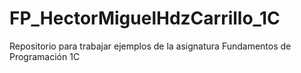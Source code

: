 # FP_HectorMiguelHdzCarrillo_1C
Repositorio para trabajar ejemplos de la asignatura Fundamentos de Programación 1C
